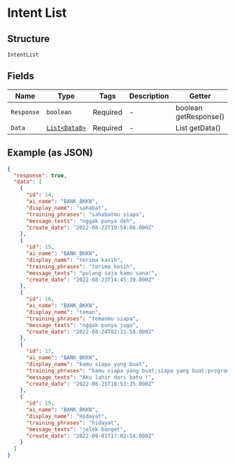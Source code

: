 
# Intent List

## Structure

`IntentList`

## Fields

| Name | Type | Tags | Description | Getter | Setter |
|  --- | --- | --- | --- | --- | --- |
| `Response` | `boolean` | Required | - | boolean getResponse() | setResponse(boolean response) |
| `Data` | [`List<Data8>`](../../doc/models/data-8.md) | Required | - | List<Data8> getData() | setData(List<Data8> data) |

## Example (as JSON)

```json
{
  "response": true,
  "data": [
    {
      "id": 14,
      "ai_name": "BANK_BKKN",
      "display_name": "sahabat",
      "training_phrases": "sahabatmu siapa",
      "message_texts": "nggak punya deh",
      "create_date": "2022-08-22T19:59:06.000Z"
    },
    {
      "id": 15,
      "ai_name": "BANK_BKKN",
      "display_name": "terima kasih",
      "training_phrases": "terima kasih",
      "message_texts": "pulang saja kamu sana!",
      "create_date": "2022-08-23T14:45:39.000Z"
    },
    {
      "id": 16,
      "ai_name": "BANK_BKKN",
      "display_name": "teman",
      "training_phrases": "temanmu siapa",
      "message_texts": "nggak punya juga",
      "create_date": "2022-08-24T02:11:58.000Z"
    },
    {
      "id": 17,
      "ai_name": "BANK_BKKN",
      "display_name": "kamu siapa yang buat",
      "training_phrases": "kamu siapa yang buat;siapa yang buat;programmermu siapa",
      "message_texts": "Aku lahir dari batu !",
      "create_date": "2022-08-25T18:53:35.000Z"
    },
    {
      "id": 19,
      "ai_name": "BANK_BKKN",
      "display_name": "Hidayat",
      "training_phrases": "hidayat",
      "message_texts": "jelek banget",
      "create_date": "2022-09-01T17:02:54.000Z"
    }
  ]
}
```

